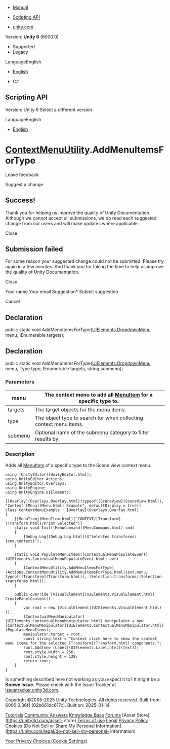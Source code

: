 [ ]()

  * [Manual](../Manual/index.html)
  * [Scripting API](../ScriptReference/index.html)

  * [unity.com](https://unity.com/)

Version: **Unity 6** (6000.0)

  * Supported
  * Legacy

LanguageEnglish

  * [English]()

  * C#

[ ](https://docs.unity3d.com)

## Scripting API

Version: Unity 6 Select a different version

LanguageEnglish

  * [English]()

#  [ContextMenuUtility](Actions.ContextMenuUtility.html).AddMenuItemsForType

Leave feedback

Suggest a change

## Success!

Thank you for helping us improve the quality of Unity Documentation. Although
we cannot accept all submissions, we do read each suggested change from our
users and will make updates where applicable.

Close

## Submission failed

For some reason your suggested change could not be submitted. Please <a>try
again</a> in a few minutes. And thank you for taking the time to help us
improve the quality of Unity Documentation.

Close

Your name Your email Suggestion* Submit suggestion

Cancel

[ ]()

## Declaration

public static void
AddMenuItemsForType([UIElements.DropdownMenu](UIElements.DropdownMenu.html)
menu, IEnumerable<T> targets);

## Declaration

public static void
AddMenuItemsForType([UIElements.DropdownMenu](UIElements.DropdownMenu.html)
menu, Type type, IEnumerable<Object> targets, string submenu);

### Parameters

menu | The context menu to add all [MenuItem](MenuItem.html) for a specific type to.  
---|---  
targets | The target objects for the menu items.  
type | The object type to search for when collecting context menu items.  
submenu | Optional name of the submenu category to filter results by.  
  
### Description

Adds all [MenuItem](MenuItem.html) of a specific type to the Scene view
context menu.

    
    
    using [UnityEditor](UnityEditor.html);
    using UnityEditor.Actions;
    using UnityEditor.Overlays;
    using UnityEngine;
    using UnityEngine.UIElements;
    
    [[Overlay](Overlays.Overlay.html)(typeof([SceneView](SceneView.html)), "Context [Menu](Menu.html) Example", defaultDisplay = true)]
    class ContextMenuExample : [Overlay](Overlays.Overlay.html)
    {
        [[MenuItem](MenuItem.html)("CONTEXT/[Transform](Transform.html)/Print Selected")]
        static void Init([MenuCommand](MenuCommand.html) cmd)
        {
            [Debug.Log](Debug.Log.html)($"Selected transforms: {cmd.context}");
        }
    
        static void PopulateMenuItems([ContextualMenuPopulateEvent](UIElements.ContextualMenuPopulateEvent.html) evt)
        {
            [ContextMenuUtility.AddMenuItemsForType](Actions.ContextMenuUtility.AddMenuItemsForType.html)(evt.menu, typeof([Transform](Transform.html)), [Selection.transforms](Selection-transforms.html));
        }
    
        public override [VisualElement](UIElements.VisualElement.html) CreatePanelContent()
        {
            var root = new [VisualElement](UIElements.VisualElement.html)();
            [ContextualMenuManipulator](UIElements.ContextualMenuManipulator.html) manipulator = new [ContextualMenuManipulator](UIElements.ContextualMenuManipulator.html)(PopulateMenuItems);
            manipulator.target = root;
            const string text = "Context click here to show the context menu items for the selected [Transform](Transform.html) components.";
            root.Add(new [Label](UIElements.Label.html)(text));
            root.style.width = 256;
            root.style.height = 128;
            return root;
        }
    }
    
    

Is something described here not working as you expect it to? It might be a
**Known Issue**. Please check with the Issue Tracker at
[issuetracker.unity3d.com](https://issuetracker.unity3d.com).

Copyright ©2005-2025 Unity Technologies. All rights reserved. Built from:
6000.0.36f1 (02b661dc617c). Built on: 2025-01-14.

[Tutorials](https://unity3d.com/learn) [Community
Answers](https://answers.unity3d.com) [Knowledge
Base](https://support.unity3d.com/hc/en-us)
[Forums](https://forum.unity3d.com) [Asset Store](https://unity3d.com/asset-
store) [Terms of use](https://docs.unity3d.com/Manual/TermsOfUse.html)
[Legal](https://unity.com/legal) [Privacy
Policy](https://unity.com/legal/privacy-policy)
[Cookies](https://unity.com/legal/cookie-policy) [Do Not Sell or Share My
Personal Information](https://unity.com/legal/do-not-sell-my-personal-
information)

[Your Privacy Choices (Cookie Settings)](javascript:void\(0\);)

